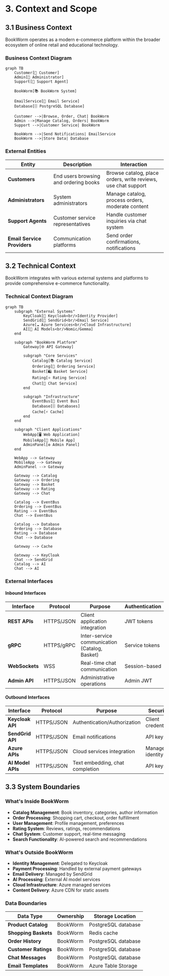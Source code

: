 # 3. Context and Scope

## 3.1 Business Context

BookWorm operates as a modern e-commerce platform within the broader ecosystem of online retail and educational technology.

### Business Context Diagram

```mermaid
graph TB
    Customer[👤 Customer]
    Admin[👤 Administrator]
    Support[👤 Support Agent]
    
    BookWorm[📚 BookWorm System]
    
    EmailService[📧 Email Service]
    Database[🗄️ PostgreSQL Database]
    
    Customer -->|Browse, Order, Chat| BookWorm
    Admin -->|Manage Catalog, Orders| BookWorm
    Support -->|Customer Service| BookWorm
    
    BookWorm -->|Send Notifications| EmailService
    BookWorm -->|Store Data| Database
```

### External Entities

| Entity | Description | Interaction |
|--------|-------------|-------------|
| **Customers** | End users browsing and ordering books | Browse catalog, place orders, write reviews, use chat support |
| **Administrators** | System administrators | Manage catalog, process orders, moderate content |
| **Support Agents** | Customer service representatives | Handle customer inquiries via chat system |
| **Email Service Providers** | Communication platforms | Send order confirmations, notifications |

## 3.2 Technical Context

BookWorm integrates with various external systems and platforms to provide comprehensive e-commerce functionality.

### Technical Context Diagram

```mermaid
graph TB
    subgraph "External Systems"
        KeyCloak[🔐 Keycloak<br/>Identity Provider]
        SendGrid[📧 SendGrid<br/>Email Service]
        Azure[☁️ Azure Services<br/>Cloud Infrastructure]
        AI[🤖 AI Models<br/>Nomic/Gemma]
    end
    
    subgraph "BookWorm Platform"
        Gateway[🌐 API Gateway]
        
        subgraph "Core Services"
            Catalog[📚 Catalog Service]
            Ordering[🛒 Ordering Service]
            Basket[🛍️ Basket Service]
            Rating[⭐ Rating Service]
            Chat[💬 Chat Service]
        end
        
        subgraph "Infrastructure"
            EventBus[📡 Event Bus]
            Database[🗄️ Databases]
            Cache[⚡ Cache]
        end
    end
    
    subgraph "Client Applications"
        WebApp[🖥️ Web Application]
        MobileApp[📱 Mobile App]
        AdminPanel[⚙️ Admin Panel]
    end
    
    WebApp --> Gateway
    MobileApp --> Gateway
    AdminPanel --> Gateway
    
    Gateway --> Catalog
    Gateway --> Ordering
    Gateway --> Basket
    Gateway --> Rating
    Gateway --> Chat
    
    Catalog --> EventBus
    Ordering --> EventBus
    Rating --> EventBus
    Chat --> EventBus
    
    Catalog --> Database
    Ordering --> Database
    Rating --> Database
    Chat --> Database
    
    Gateway --> Cache
    
    Gateway --> KeyCloak
    Chat --> SendGrid
    Catalog --> AI
    Chat --> AI
```

### External Interfaces

#### Inbound Interfaces

| Interface | Protocol | Purpose | Authentication |
|-----------|----------|---------|----------------|
| **REST APIs** | HTTPS/JSON | Client application integration | JWT tokens |
| **gRPC** | HTTPS/gRPC | Inter-service communication (Catalog, Basket) | Service tokens |
| **WebSockets** | WSS | Real-time chat communication | Session-based |
| **Admin API** | HTTPS/JSON | Administrative operations | Admin JWT |

#### Outbound Interfaces

| Interface | Protocol | Purpose | Security |
|-----------|----------|---------|----------|
| **Keycloak API** | HTTPS/JSON | Authentication/Authorization | Client credentials |
| **SendGrid API** | HTTPS/JSON | Email notifications | API key |
| **Azure APIs** | HTTPS/JSON | Cloud services integration | Managed identity |
| **AI Model APIs** | HTTPS/JSON | Text embedding, chat completion | API keys |

## 3.3 System Boundaries

### What's Inside BookWorm

- **Catalog Management**: Book inventory, categories, author information
- **Order Processing**: Shopping cart, checkout, order fulfillment
- **User Management**: Profile management, preferences
- **Rating System**: Reviews, ratings, recommendations
- **Chat System**: Customer support, real-time messaging
- **Search Functionality**: AI-powered search and recommendations

### What's Outside BookWorm

- **Identity Management**: Delegated to Keycloak
- **Payment Processing**: Handled by external payment gateways
- **Email Delivery**: Managed by SendGrid
- **AI Processing**: External AI model services
- **Cloud Infrastructure**: Azure managed services
- **Content Delivery**: Azure CDN for static assets

### Data Boundaries

| Data Type | Ownership | Storage Location |
|-----------|-----------|------------------|
| **Product Catalog** | BookWorm | PostgreSQL database |
| **Shopping Baskets** | BookWorm | Redis cache |
| **Order History** | BookWorm | PostgreSQL database |
| **Customer Ratings** | BookWorm | PostgreSQL database |
| **Chat Messages** | BookWorm | PostgreSQL database |
| **Email Templates** | BookWorm | Azure Table Storage |